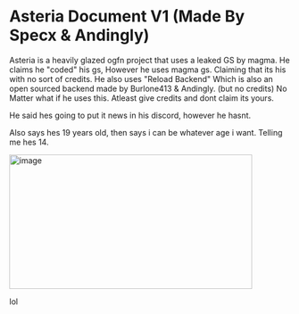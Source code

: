 # Asteria Document V1 (Made By Specx & Andingly)

Asteria is a heavily glazed ogfn project that uses a leaked GS by magma.
He claims he "coded" his gs, However he uses magma gs. Claiming that its his with no sort of credits.
He also uses "Reload Backend" Which is also an open sourced backend made by Burlone413 & Andingly. (but no credits)
No Matter what if he uses this. Atleast give credits and dont claim its yours.

He said hes going to put it news in his discord, however he hasnt.

Also says hes 19 years old, then says i can be whatever age i want. Telling me hes 14.

<img width="435" height="241" alt="image" src="https://github.com/user-attachments/assets/f25e3f89-7fd8-4395-abee-c8f60638446a" />

lol

